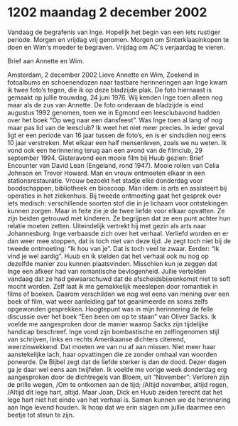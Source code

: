 # 1202 maandag 2 december 2002
Vandaag de begrafenis van Inge. Hopelijk het begin van een iets rustiger periode. Morgen en vrijdag vrij genomen. Morgen om Sinterklaasinkopen te doen en Wim's moeder te begraven. Vrijdag om AC's verjaardag te vieren.

Brief aan Annette en Wim.

Amsterdam, 2 december 2002
Lieve Annette en Wim,
Zoekend in fotoalbums en schoenendozen naar tastbare herinneringen aan Inge kwam ik twee foto’s tegen, die ik op deze bladzijde plak. De foto hiernaast is gemaakt op jullie trouwdag, 24 juni 1976. Wij kenden Inge toen alleen nog maar als de zus van Annette. De foto onderaan de bladzijde is eind augustus 1992 genomen, toen we in Egmond een leesclubavond hadden over het boek “Op weg naar een dansfeest”. Was Inge toen al lang of nog maar pas lid van de leesclub? Ik weet het niet meer precies. In ieder geval ligt er een periode van 16 jaar tussen de foto’s, en is er sindsdien nog eens 10 jaar verstreken. Met elkaar een half mensenleven, zoals we nu weten. 
Ik vond ook een herinnering terug aan een avond van de filmclub, 29 september 1994. 
Gisteravond een mooie film bij Huub gezien: Brief Encounter van David Lean (Engeland, rond 1947). Mooie rollen van Celia Johnson en Trevor Howard. Man en vrouw ontmoeten elkaar in een stationsrestauratie. Vrouw bezoekt het stadje elke donderdag voor boodschappen, bibliotheek en bioscoop. Man idem: is arts en assisteert bij operaties in het ziekenhuis. Bij tweede ontmoeting gaat het gesprek over iets medisch: verschillende soorten stof die in je lichaam voor ontstekingen kunnen zorgen. Maar in feite zie je de twee liefde voor elkaar opvatten. Ze zijn beiden getrouwd met kinderen. Ze begrijpen dat ze een punt achter hun relatie moeten zetten. Uiteindelijk vertrekt hij met gezin als arts naar Johannesburg. Inge verbaasde zich over het verhaal. Verliefd worden en er dan weer mee stoppen, dat is toch niet van deze tijd. Je zegt toch niet bij de tweede ontmoeting: “Ik hou van je”. Dat is toch veel te zwaar. Eerder: “Ik vind je wel aardig”. Huub en ik stelden dat het verhaal ook nu nog op dezelfde manier zou kunnen plaatsvinden.
Misschien kun je zeggen dat Inge een afkeer had van romantische bevlogenheid. Jullie vertelden vandaag dat ze had gewaarschuwd dat de afscheidsbijeenkomst niet te soft mocht worden. Zelf laat ik me gemakkelijk meeslepen door romantiek in films of boeken. Daarom verschilden we nog wel eens van mening over een boek of film, wat weer aanleiding gaf tot geanimeerde en soms zelfs opgewonden gesprekken. Hoogtepunt was in mijn herinnering de felle discussie over het boek “Een been om op te staan” van Oliver Sacks. Ik voelde me aangesproken door de manier waarop Sacks zijn tijdelijke handicap beschreef. Inge vond zijn bombastische en zelfingenomen stijl van schrijven, links en rechts Amerikaanse dichters citerend, weerzinwekkend. Dat moeten we van nu af aan missen. Niet meer haar aanstekelijke lach, haar opvattingen die ze zonder omhaal van woorden poneerde. 
De Bijbel zegt dat de liefde sterker is dan de dood. Dezer dagen ga je daar wel eens aan twijfelen. Ik voelde me vorige week donderdag erg aangesproken door de dichtregels van Bloem, uit “November”: Verloren zijn de prille wegen, /Om te ontkomen aan de tijd; /Altijd november, altijd regen, /Altijd dit lege hart, altijd. Maar Joan, Dick en Huub zeiden terecht dat het lege hart niet het einde van het verhaal is. Samen kunnen we de herinnering aan Inge levend houden. Ik hoop dat we erin slagen om jullie daarmee een beetje tot steun te zijn.

